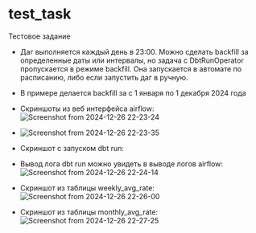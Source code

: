 # test_task
Тестовое задание
* Даг выполняется каждый день в 23:00.
Можно сделать backfill за определенные даты или интервалы, но задача c DbtRunOperator пропускается в режиме backfill.
Она запускается в автомате по расписанию, либо если запустить даг в ручную.
* В примере делается backfill за с 1 января по 1 декабря 2024 года

* Скриншоты из веб интерфейса airflow:
![Screenshot from 2024-12-26 22-23-24](https://github.com/user-attachments/assets/eb11b9e3-e235-49a7-95ef-a83539c7c341)

* ![Screenshot from 2024-12-26 22-23-35](https://github.com/user-attachments/assets/1d854595-6d0f-4bba-9c92-fcfbe3821a1a)

* Скриншот с запуском dbt run:
* Вывод лога dbt run можно увидеть в выводе логов airflow:
![Screenshot from 2024-12-26 22-24-14](https://github.com/user-attachments/assets/9bb4bc5d-d692-4a36-9557-04e2015598f2)

* Скриншот из таблицы weekly_avg_rate:
![Screenshot from 2024-12-26 22-26-00](https://github.com/user-attachments/assets/e25d5a41-b8c5-44fc-a788-1335d4b6f754)


* Скриншот из таблицы monthly_avg_rate:
![Screenshot from 2024-12-26 22-27-25](https://github.com/user-attachments/assets/95210603-f62f-430b-8419-4a122fa8fd98)
